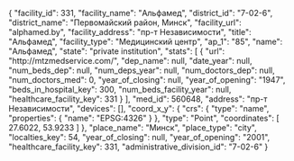 {
    "facility_id": 331,
    "facility_name": "Альфамед",
    "district_id": "7-02-6",
    "district_name": "Первомайский район, Минск",
    "facility_url": "alphamed.by",
    "facility_address": "пр-т Независимости",
    "title": "Альфамед",
    "facility_type": "Медицинский центр",
    "ap_1": "85",
    "name": "Альфамед",
    "state": "private institution",
    "stats": [
        {
            "url": "http:\/\/mtzmedservice.com\/",
            "dep_name": null,
            "date_year": null,
            "num_beds_dep": null,
            "num_deps_year": null,
            "num_doctors_dep": null,
            "num_doctors_med": 0,
            "year_of_closing": null,
            "year_of_opening": "1947",
            "beds_in_hospital_key": 300,
            "num_beds_facility_year": null,
            "healthcare_facility_key": 331
        }
    ],
    "med_id": 560648,
    "address": "пр-т Независимости",
    "devices": [],
    "coord_x_y": {
        "crs": {
            "type": "name",
            "properties": {
                "name": "EPSG:4326"
            }
        },
        "type": "Point",
        "coordinates": [
            27.6022,
            53.9233
        ]
    },
    "place_name": "Минск",
    "place_type": "city",
    "localties_key": 54,
    "year_of_closing": null,
    "year_of_opening": "2001",
    "healthcare_facility_key": 331,
    "administrative_division_id": "7-02-6"
}